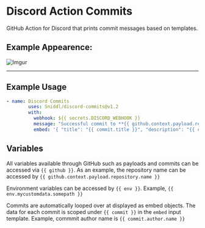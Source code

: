 # Discord Action Commits
GitHub Action for Discord that prints commit messages based on templates.


## Example Appearence:

![Imgur](https://imgur.com/YvLWWGL.jpg)


<hr/>

## Example Usage

```yaml
- name: Discord Commits
        uses: Sniddl/discord-commits@v1.2
        with:
          webhook: ${{ secrets.DISCORD_WEBHOOK }}
          message: "Successful commit to **{{ github.context.payload.repository.owner.name }}/{{ github.context.payload.repository.name}}**.\nDiff: {{ github.context.payload.compare }}"
          embed: '{ "title": "{{ commit.title }}", "description": "{{ commit.description }}", "url": "{{ commit.url }}", "author": { "name": "{{ commit.author.name }} ({{ commit.author.username }})", "icon_url": "https://avatars.io/gravatar/{{ commit.author.email }}"} }'
```

## Variables

All variables available through GitHub such as payloads and commits can be accessed via `{{ github }}`. As an example, the repository name can be accessed by `{{ github.context.payload.repository.name }}`

Environment variables can be accessed by `{{ env }}`. Example, `{{ env.mycustomdata.somepath }}`

Commits are automatically looped over at displayed as embed objects. The data for each commit is scoped under `{{ commit }}` in the `embed` input template. Example, commmit author name is `{{ commit.author.name }}`


